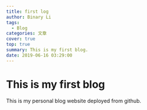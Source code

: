 ```yaml
---
title: first log
author: Binary Li
tags: 
  - Blog
categories: 文章
cover: true
top: true
summary: This is my first blog.
date: 2019-06-16 03:29:00
---
```

# This is my first blog #

This is my personal blog website deployed from github.



